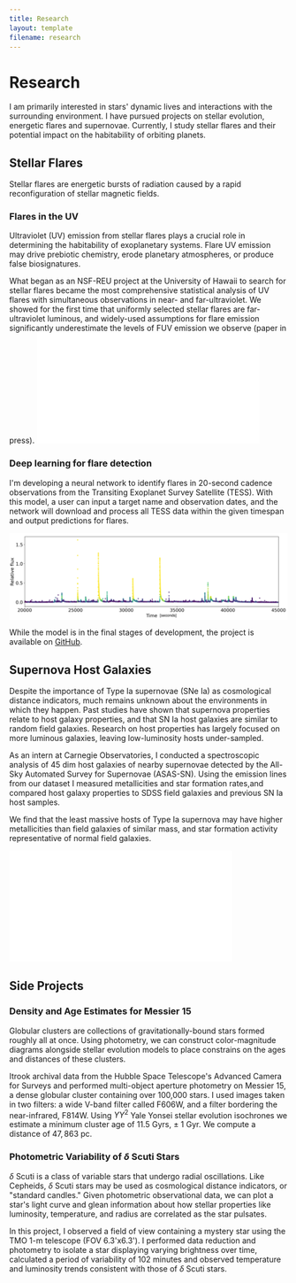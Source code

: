 ```yaml
---
title: Research
layout: template
filename: research
--- 
```


# Research

I am primarily interested in stars' dynamic lives and interactions with the surrounding environment. I have pursued projects on stellar evolution, energetic flares and supernovae. Currently, I study stellar flares and their potential impact on the habitability of orbiting planets.

## Stellar Flares
Stellar flares are energetic bursts of radiation caused by a rapid reconfiguration of stellar magnetic fields. 

### Flares in the UV
Ultraviolet (UV) emission from stellar flares plays a crucial role in determining the habitability of exoplanetary systems. Flare UV emission may drive prebiotic chemistry, erode planetary atmospheres, or produce false biosignatures.

What began as an NSF-REU project at the University of Hawaii to search for stellar flares became the most comprehensive statistical analysis of UV flares with simultaneous observations in near- and far-ultraviolet. We showed for the first time that uniformly selected stellar flares are far-ultraviolet luminous, and widely-used assumptions for flare emission significantly underestimate the levels of FUV emission we observe (paper in press).
<embed src="arxiv_fuvflares.pdf" type="application/pdf" width="80%" height=200>

### Deep learning for flare detection
I'm developing a neural network to identify flares in 20-second cadence observations from the Transiting Exoplanet Survey Satellite (TESS). With this model, a user can input a target name and observation dates, and the network will download and process all TESS data within the given timespan and output predictions for flares.

<div style="display: flex; align-items: center;">
    <img src="flare_predictions.png" alt="Flare predictions" style="margin: auto; width: 600px;">
</div>

While the model is in the final stages of development, the project is available on [GitHub](https://github.com/veraberger/flarenet).

## Supernova Host Galaxies
Despite the importance of Type Ia supernovae (SNe Ia) as cosmological distance indicators, much remains unknown about the environments in which they happen. Past studies have shown that supernova properties relate to host galaxy properties, and that SN Ia host galaxies are similar to random field galaxies. Research on host properties has largely focused on more luminous galaxies, leaving low-luminosity hosts under-sampled. 

As an intern at Carnegie Observatories, I conducted a spectroscopic analysis of 45 dim host galaxies of nearby supernovae detected by the All-Sky Automated Survey for Supernovae (ASAS-SN). Using the emission lines from our dataset I measured metallicities and star formation rates,and compared host galaxy properties to SDSS field galaxies and previous SN Ia host samples. 

We find that the least massive hosts of Type Ia supernova may have higher metallicities than field galaxies of similar mass, and star formation activity representative of normal field galaxies.

<embed src="Holoien_Berger_2023_ApJ_950_108.pdf" type="application/pdf" width="80%" height=200>

## Side Projects
### Density and Age Estimates for Messier 15
Globular clusters are collections of gravitationally-bound stars formed roughly all at once. Using photometry, we can construct color-magnitude diagrams alongside stellar evolution models to place constrains on the ages and distances of these clusters. 

Itrook archival data from the Hubble Space Telescope's Advanced Camera for Surveys and performed multi-object aperture photometry on Messier 15, a dense globular cluster containing over 100,000 stars. I used images taken in two filters: a wide V-band filter called F606W, and  a filter bordering the near-infrared, F814W. Using $YY^2$ Yale Yonsei stellar evolution isochrones we estimate a minimum cluster age of 11.5 Gyrs, $\pm$ 1 Gyr. We compute a distance of $47,863$ pc.

### Photometric Variability of $\delta$ Scuti Stars
$\delta$ Scuti is a class of variable stars that undergo radial oscillations. Like Cepheids, $\delta$ Scuti stars may be used as cosmological distance indicators, or "standard candles." Given photometric observational data, we can plot a star's light curve and glean information about how stellar properties like luminosity, temperature, and radius are correlated as the star pulsates. 

In this project, I observed a field of view containing a mystery star using the TMO 1-m telescope (FOV 6.3'x6.3').  I performed data reduction and photometry to isolate a star displaying varying brightness over time, calculated a period of variability of 102 minutes and observed temperature and luminosity trends consistent with those of $\delta$ Scuti stars.
